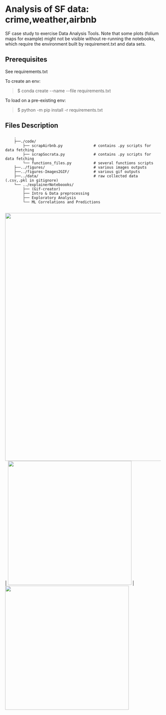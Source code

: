 # Analysis of SF data: crime,weather,airbnb
SF case study to exercise Data Analysis Tools.
Note that some plots (folium maps for example) might not be visible without re-running the notebooks, which require the environment built by requirement.txt and data sets.

## Prerequisites

See requirements.txt

To create an env:
> $ conda create --name <EnvName> --file requirements.txt

To load on a pre-existing env:
> $ python -m pip install -r requirements.txt

## Files Description

```
    .
    ├──./code/
        ├── scrapAirbnb.py              # contains .py scripts for data fetching                   
        ├── scrapSocrata.py             # contains .py scripts for data fetching
        └── functions_files.py          # several functions scripts
    ├──../figures/                      # various images outputs
    ├──../figures-Images2GIF/           # various gif outputs
    ├──../data/                         # raw collected data (.csv,.pkl in gitignore)
    └── ../explainerNoteboooks/
        ├── (Gif-creator)
        ├── Intro & Data preprocessing                          
        ├── Exploratory Analysis                        
        └── ML Correlations and Predictions          
    
```

<img src="https://github.com/arita89/DataAnalysisExample/blob/main/figures-Images2GIF/crimeMonthYear/assault/assault.gif" width="800"> |
<img src="https://github.com/arita89/DataAnalysisExample/blob/main/figures-Images2GIF/crimeTime/assault/assault%20in%20time%20.gif" width="400"> |  <img src="https://github.com/arita89/DataAnalysisExample/blob/main/figures/assault_evol.gif" width="400">

